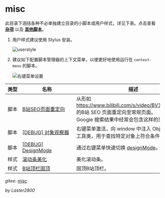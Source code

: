 # misc

此目录下涵括各种不必单独建立目录的小脚本或用户样式，详见下表。点击查看 **[杂项](https://greasyfork.org/zh-CN/scripts?language=all&set=470770)** 以及 **[其他脚本](https://greasyfork.org/zh-CN/scripts?language=all&set=470686)**。

1. 用户样式建议使用 Stylus 安装。

    ![userstyle](https://gitee.com/liangjiancang/userscript/raw/master/misc/screenshot/userstyle.png)

2. 建议如下配置脚本管理器的上下文菜单，以便更好地使用运行在 `context-menu` 的脚本。

    ![右键菜单设置](https://gitee.com/liangjiancang/userscript/raw/master/misc/screenshot/右键菜单设置.png)

| <div style="min-width:2em">类型</div> | <div style="min-width:10em">名称</div>                            | 描述                                                                                                                               |
| ------------------------------------- | ----------------------------------------------------------------- | ---------------------------------------------------------------------------------------------------------------------------------- |
| 脚本                                  | [B站SEO页面重定向](https://greasyfork.org/zh-CN/scripts/430227)   | 从形如 <https://www.bilibili.com/s/video/BV1xx411c7mD> 的B站 SEO 页面重定向至常规页面。<br>Google 搜索结果中经常会包含这样的页面。 |
| 脚本                                  | [[DEBUG] 对象观察器](https://greasyfork.org/zh-CN/scripts/430945) | 右键菜单激活，向 window 中注入 ObjectInspector 工具类，用于查找特定对象上符合条件的属性。                                          |
| 脚本                                  | [[DEBUG] DesignMode](https://greasyfork.org/zh-CN/scripts/430949) | 通过右键菜单快速切换 [designMode](https://developer.mozilla.org/zh-CN/docs/Web/API/Document/designMode)。                          |
| 样式                                  | [滚动条美化](https://greasyfork.org/zh-CN/scripts/430290)         | 美化滚动条。                                                                                                                       |
| 样式                                  | [B站顶栏固顶](https://greasyfork.org/zh-CN/scripts/430292)        | 固顶B站顶栏。                                                                                                                      |

*gitee: [misc](https://gitee.com/liangjiancang/userscript/tree/master/misc)*

*by Laster2800*
